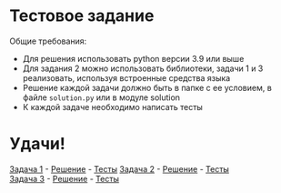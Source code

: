 # Тестовое задание  
Общие требования:
- Для решения использовать python версии 3.9 или выше
- Для задания 2 можно использовать библиотеки, задачи 1 и 3 реализовать, используя встроенные средства языка
- Решение каждой задачи должно быть в папке с ее условием, в файле `solution.py` или в модуле solution 
- К каждой задаче необходимо написать тесты  
# Удачи!

[Задача 1](task1/task1.md) - [Решение](task1/solution.py) - [Тесты](task1/test_strict.py)
[Задача 2](task2/task2.md) - [Решение](task2/solution.py) - [Тесты](task2/test_parse_animals.py)    
[Задача 3](task3/task3.md) - [Решение](task2/solution.py) - [Тесты](task3/test_appearance.py)  
